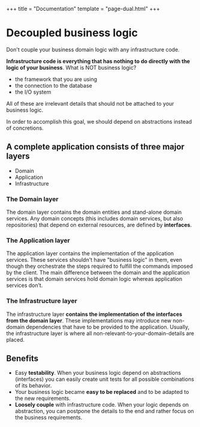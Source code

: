 +++
title = "Documentation"
template = "page-dual.html"
+++

# Decoupled business logic

Don't couple your business domain logic with any infrastructure code.

**Infrastructure code is everything that has nothing to do directly with the logic of your business**. What is NOT business logic?

- the framework that you are using
- the connection to the database
- the I/O system

All of these are irrelevant details that should not be attached to your business logic.

In order to accomplish this goal, we should depend on abstractions instead of concretions.

## A complete application consists of three major layers

- Domain
- Application
- Infrastructure

### The Domain layer

The domain layer contains the domain entities and stand-alone domain services.
Any domain concepts (this includes domain services, but also repositories) that depend on external resources, are defined by **interfaces**.

### The Application layer

The application layer contains the implementation of the application services.
These services shouldn't have "business logic" in them, even though they orchestrate the steps required to fulfill the commands imposed by the client.
The main difference between the domain and the application services is that domain services hold domain logic whereas application services don’t.

### The Infrastructure layer

The infrastructure layer **contains the implementation of the interfaces from the domain layer**.
These implementations may introduce new non-domain dependencies that have to be provided to the application.
Usually, the infrastructure layer is where all non-relevant-to-your-domain-details are placed.

## Benefits

- Easy **testability**. When your business logic depend on abstractions (interfaces) you can easily create unit tests for all possible combinations of its behavior.
- Your business logic became **easy to be replaced** and to be adapted to the new requirements.
- **Loosely couple** with infrastructure code. When your logic depends on abstraction, you can postpone the details to the end and rather focus on the business requirements. 
